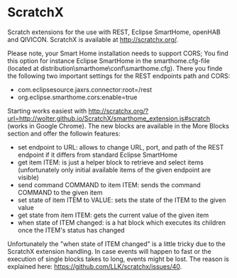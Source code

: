 # ScratchX
Scratch extensions for the use with REST, Eclipse SmartHome, openHAB and QIVICON. ScratchX is available at http://scratchx.org/.

Please note, your Smart Home installation needs to support CORS; You find this option for instance Eclipse SmartHome in the smarthome.cfg-file (located at distribution\smarthome\conf\smarthome.cfg). There you finde the following two important settings for the REST endpoints path and CORS: 

- com.eclipsesource.jaxrs.connector:root=/rest
- org.eclipse.smarthome.cors:enable=true

Starting works easiest with http://scratchx.org/?url=http://wolter.github.io/ScratchX/smarthome_extension.js#scratch (works in Google Chrome). The new blocks are available in the More Blocks section and offer the followin features:

- set endpoint to URL: allows to change URL, port, and path of the REST endpoint if it differs from standard Eclipse SmartHome
- get item ITEM: is just a helper block to retrieve and select items (unfortunately only initial available items of the given endpoint are visible)
- send command COMMAND to item ITEM: sends the command COMMAND to the given item
- set state of item ITEM to VALUE: sets the state of the ITEM to the given value
- get state from item ITEM: gets the current value of the given item
- when state of ITEM changed: is a hat block which executes its children once the ITEM's status has changed

Unfortunately the "when state of ITEM changed" is a little tricky due to the ScratchX extension handling. In case events will happen to fast or the execution of single blocks takes to long, events might be lost. The reason is explained here: https://github.com/LLK/scratchx/issues/40.  
